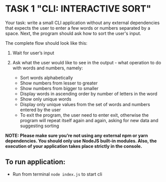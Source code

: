 # TASK 1 "CLI: INTERACTIVE SORT"

Your task: write a small CLI application without any external dependencies that expects the user to enter a few words or numbers separated by a space. Next, the program should ask how to sort the user's input.

The complete flow should look like this:

1. Wait for user’s input
2. Ask what the user would like to see in the output - what operation to do with words and numbers, namely:

   - Sort words alphabetically
   - Show numbers from lesser to greater
   - Show numbers from bigger to smaller
   - Display words in ascending order by number of letters in the word
   - Show only unique words
   - Display only unique values from the set of words and numbers entered by the user
   - To exit the program, the user need to enter exit, otherwise the program will repeat itself again and again, asking for new data and suggesting sorting

**NOTE: Please make sure you’re not using any external npm or yarn dependencies. You should only use NodeJS built-in modules. Also, the execution of your application takes place strictly in the console.**

## To run application:

- Run from terminal `node index.js` to start cli
